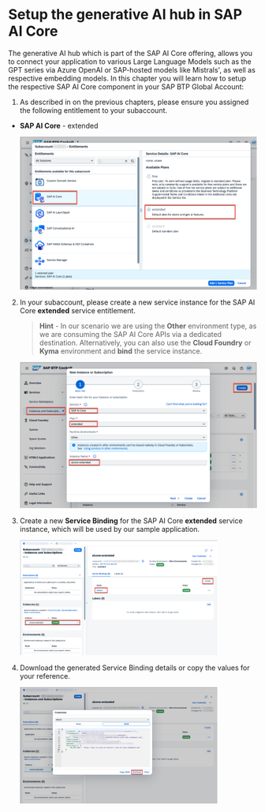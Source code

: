 # Setup the generative AI hub in SAP AI Core

The generative AI hub which is part of the SAP AI Core offering, allows you to connect your application to various Large Language Models such as the GPT series via Azure OpenAI or SAP-hosted models like Mistrals', as well as respective embedding models. In this chapter you will learn how to setup the respective SAP AI Core component in your SAP BTP Global Account:

1. As described in on the previous chapters, please ensure you assigned the following entitlement to your subaccount.

- **SAP AI Core** - extended

  [<img src="./images/GAH_CreateInstance00.png" width="500"/>](./images/GAH_CreateInstance00.png?raw=true)

2. In your subaccount, please create a new service instance for the SAP AI Core **extended** service entitlement.

   > **Hint** - In our scenario we are using the **Other** environment type, as we are consuming the SAP AI Core APIs via a dedicated destination. Alternatively, you can also use the **Cloud Foundry** or **Kyma** environment and **bind** the service instance.

   [<img src="./images/GAH_CreateInstance01.png" width="500"/>](./images/GAH_CreateInstance01.png?raw=true)

3. Create a new **Service Binding** for the SAP AI Core **extended** service instance, which will be used by our sample application.

   [<img src="./images/GAH_CreateInstance02.png" width="400"/>](./images/GAH_CreateInstance02.png?raw=true)

4. Download the generated Service Binding details or copy the values for your reference.

   [<img src="./images/GAH_CreateInstance03.png" width="400"/>](./images/GAH_CreateInstance03.png?raw=true)
